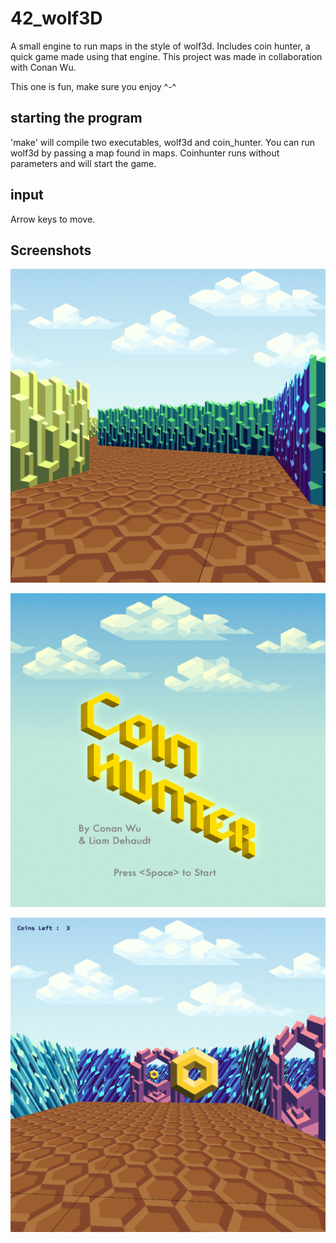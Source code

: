 # 42_wolf3D
A small engine to run maps in the style of wolf3d. Includes coin hunter, a quick game made using that engine.
This project was made in collaboration with Conan Wu.

This one is fun, make sure you enjoy ^-^

 ## starting the program
 
 'make' will compile two executables, wolf3d and coin_hunter. You can run wolf3d by passing a map found in maps.
 Coinhunter runs without parameters and will start the game.
 
 ## input
 
 Arrow keys to move.
 
 ## Screenshots
 
![alt text](screenshots/1.png)

![alt text](screenshots/2.png)

![alt text](screenshots/3.png)
 
 
